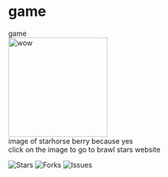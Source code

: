 # game
game
<br>
<a href="https://supercell.com/en/games/brawlstars/" target="_blank"><img src="https://drive.google.com/uc?export=view&id=1gTDzfhz4aFl2lCDTvbFf1Io6CPNh8JZl" alt="wow" width="200"/></a><br>
image of starhorse berry because yes
<br>click on the image to go to brawl stars website<p>
![Stars](https://img.shields.io/github/stars/AlLCWGithub/gamelib?style=for-the-badge)
![Forks](https://img.shields.io/github/forks/AlLCWGithub/gamelib?style=for-the-badge&color=darkgreen)
![Issues](https://img.shields.io/github/issues/AlLCWGithub/gamelib?style=for-the-badge&color=orange)
